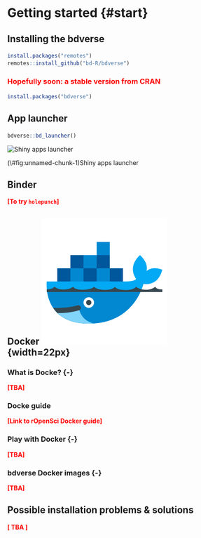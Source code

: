 # Getting started {#start}

## Installing the bdverse

```r
install.packages("remotes")
remotes::install_github("bd-R/bdverse")
```

### <span style="color:red"> Hopefully soon: a stable version from CRAN</span>

[comment]: <> (Need-To-Be-Updated!)

```r
install.packages("bdverse")
```

## App launcher

```r
bdverse::bd_launcher()
```

<div class="figure">
<img src="images/app_launcher.gif" alt="Shiny apps launcher"  />
<p class="caption">(\#fig:unnamed-chunk-1)Shiny apps launcher</p>
</div>


## Binder

**<span style="color:red">[To try `holepunch`]</span>**

## Docker ![](images/icons8-docker.svg "docker"){width=22px}
### What is Docke? {-}

**<span style="color:red">[TBA]</span>**

### Docke guide

**<span style="color:red">[Link to rOpenSci Docker guide]</span>**

### Play with Docker {-}

**<span style="color:red">[TBA]</span>**

### bdverse Docker images {-}

**<span style="color:red">[TBA]</span>**

## Possible installation problems & solutions

**<span style="color:red">[ TBA ]</span>**


